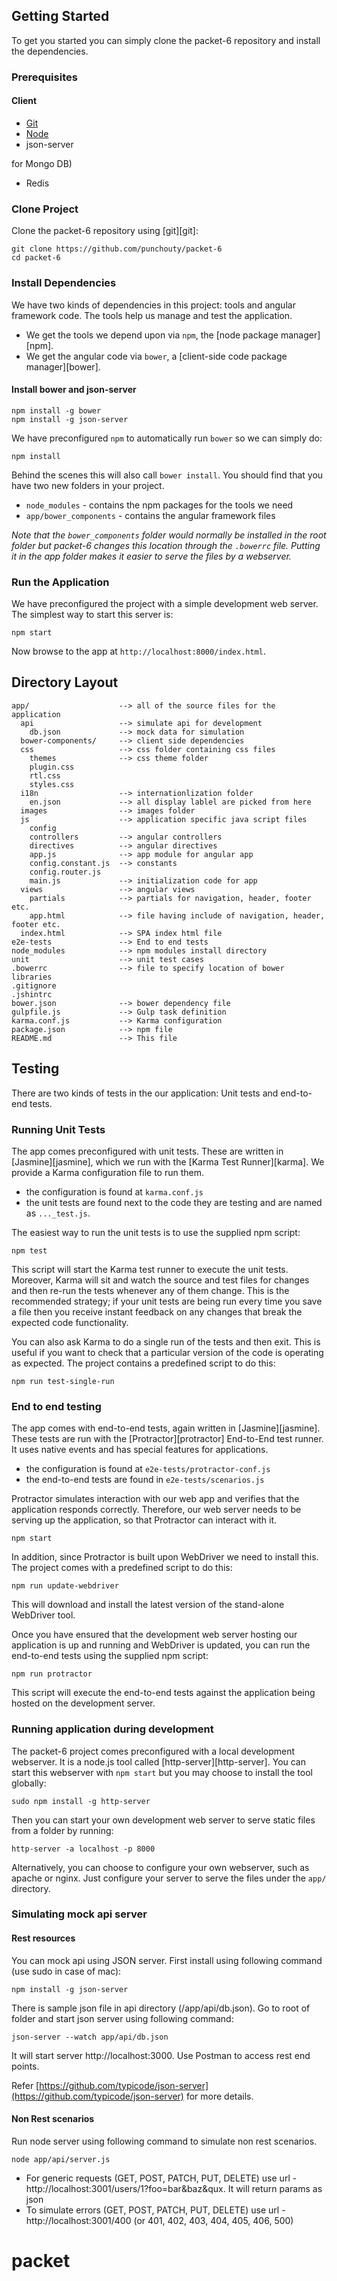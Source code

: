 
## Getting Started

To get you started you can simply clone the packet-6 repository and install the dependencies.

### Prerequisites

#### Client

* [Git](http://git-scm.com/)
* [Node](http://nodejs.org/)
* json-server

 for Mongo DB)
* Redis

### Clone Project

Clone the packet-6 repository using [git][git]:

```
git clone https://github.com/punchouty/packet-6
cd packet-6
```


### Install Dependencies

We have two kinds of dependencies in this project: tools and angular framework code.  The tools help
us manage and test the application.

* We get the tools we depend upon via `npm`, the [node package manager][npm].
* We get the angular code via `bower`, a [client-side code package manager][bower].

#### Install bower and json-server

```
npm install -g bower
npm install -g json-server
```

We have preconfigured `npm` to automatically run `bower` so we can simply do:

```
npm install
```

Behind the scenes this will also call `bower install`.  You should find that you have two new
folders in your project.

* `node_modules` - contains the npm packages for the tools we need
* `app/bower_components` - contains the angular framework files

*Note that the `bower_components` folder would normally be installed in the root folder but
packet-6 changes this location through the `.bowerrc` file.  Putting it in the app folder makes
it easier to serve the files by a webserver.*

### Run the Application

We have preconfigured the project with a simple development web server.  The simplest way to start
this server is:

```
npm start
```

Now browse to the app at `http://localhost:8000/index.html`.



## Directory Layout

```
app/                    --> all of the source files for the application
  api                   --> simulate api for development
    db.json             --> mock data for simulation
  bower-components/     --> client side dependencies
  css                   --> css folder containing css files
    themes              --> css theme folder
    plugin.css
    rtl.css
    styles.css
  i18n                  --> internationlization folder
    en.json             --> all display lablel are picked from here
  images                --> images folder
  js                    --> application specific java script files
    config
    controllers         --> angular controllers
    directives          --> angular directives
    app.js              --> app module for angular app
    config.constant.js  --> constants
    config.router.js
    main.js             --> initialization code for app
  views                 --> angular views
    partials            --> partials for navigation, header, footer etc.
    app.html            --> file having include of navigation, header, footer etc. 
  index.html            --> SPA index html file
e2e-tests               --> End to end tests
node_modules            --> npm modules install directory
unit                    --> unit test cases
.bowerrc                --> file to specify location of bower libraries
.gitignore 
.jshintrc
bower.json              --> bower dependency file
gulpfile.js             --> Gulp task definition
karma.conf.js           --> Karma configuration
package.json            --> npm file
README.md               --> This file
```

## Testing

There are two kinds of tests in the our application: Unit tests and end-to-end tests.

### Running Unit Tests

The app comes preconfigured with unit tests. These are written in
[Jasmine][jasmine], which we run with the [Karma Test Runner][karma]. We provide a Karma
configuration file to run them.

* the configuration is found at `karma.conf.js`
* the unit tests are found next to the code they are testing and are named as `..._test.js`.

The easiest way to run the unit tests is to use the supplied npm script:

```
npm test
```

This script will start the Karma test runner to execute the unit tests. Moreover, Karma will sit and
watch the source and test files for changes and then re-run the tests whenever any of them change.
This is the recommended strategy; if your unit tests are being run every time you save a file then
you receive instant feedback on any changes that break the expected code functionality.

You can also ask Karma to do a single run of the tests and then exit.  This is useful if you want to
check that a particular version of the code is operating as expected.  The project contains a
predefined script to do this:

```
npm run test-single-run
```


### End to end testing

The app comes with end-to-end tests, again written in [Jasmine][jasmine]. These tests
are run with the [Protractor][protractor] End-to-End test runner.  It uses native events and has
special features for applications.

* the configuration is found at `e2e-tests/protractor-conf.js`
* the end-to-end tests are found in `e2e-tests/scenarios.js`

Protractor simulates interaction with our web app and verifies that the application responds
correctly. Therefore, our web server needs to be serving up the application, so that Protractor
can interact with it.

```
npm start
```

In addition, since Protractor is built upon WebDriver we need to install this.  The project comes with a predefined script to do this:

```
npm run update-webdriver
```

This will download and install the latest version of the stand-alone WebDriver tool.

Once you have ensured that the development web server hosting our application is up and running
and WebDriver is updated, you can run the end-to-end tests using the supplied npm script:

```
npm run protractor
```

This script will execute the end-to-end tests against the application being hosted on the
development server.

### Running application during development

The packet-6 project comes preconfigured with a local development webserver.  It is a node.js
tool called [http-server][http-server].  You can start this webserver with `npm start` but you may choose to
install the tool globally:

```
sudo npm install -g http-server
```

Then you can start your own development web server to serve static files from a folder by
running:

```
http-server -a localhost -p 8000
```

Alternatively, you can choose to configure your own webserver, such as apache or nginx. Just
configure your server to serve the files under the `app/` directory.

### Simulating mock api server

#### Rest resources

You can mock api using JSON server. First install using following command (use sudo in case of mac):

```
npm install -g json-server
```

There is sample json file in api directory (/app/api/db.json). Go to root of folder and start json server using following command:

```
json-server --watch app/api/db.json
```

It will start server http://localhost:3000. Use Postman to access rest end points.

Refer [https://github.com/typicode/json-server](https://github.com/typicode/json-server) for more details.

#### Non Rest scenarios

Run node server using following command to simulate non rest scenarios. 

```
node app/api/server.js 
```

* For generic requests (GET, POST, PATCH, PUT, DELETE) use url - http://localhost:3001/users/1?foo=bar&baz&qux. It will return params as json
* To simulate errors (GET, POST, PATCH, PUT, DELETE) use url - http://localhost:3001/400 (or 401, 402, 403, 404, 405, 406, 500)
# packet
